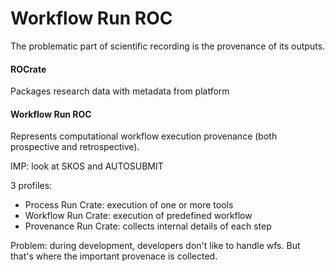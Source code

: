 # Workflow Run ROC

The problematic part of scientific recording is the provenance of its outputs. 

#### ROCrate

Packages research data with metadata from platform

#### Workflow Run ROC

Represents computational workflow execution provenance (both prospective and retrospective). 

IMP: look at SKOS and AUTOSUBMIT

3 profiles: 
- Process Run Crate: execution of one or more tools
- Workflow Run Crate: execution of predefined workflow
- Provenance Run Crate: collects internal details of each step

Problem: during development, developers don't like to handle wfs. But that's where the important provenace is collected. 